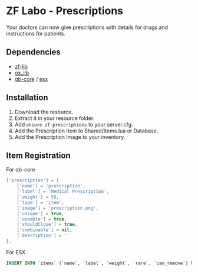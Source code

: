 # ZF Labo - Prescriptions
Your doctors can now give prescriptions with details for drugs and instructions for patients.


## Dependencies
- [zf-lib](https://github.com/zf-labo/zf-lib)
- [ox_lib](https://github.com/overextended/ox_lib)
- [qb-core](https://github.com/QBCore-Framework/qb-core) / [esx](https://github.com/esx-framework/esx_core)


## Installation
1. Download the resource.
2. Extract it in your resource folder.
3. Add `ensure zf-prescriptions` to your server.cfg.
4. Add the Prescription Item to Shared/Items.lua or Database.
5. Add the Prescription Image to your inventory.

## Item Registration
For qb-core
```lua
['prescription'] = {
    ['name'] = 'prescription',
    ['label'] = 'Medical Prescription',
    ['weight'] = 50,
    ['type'] = 'item',
    ['image'] = 'prescription.png',
    ['unique'] = true,
    ['useable'] = true,
    ['shouldClose'] = true,
    ['combinable'] = nil,
    ['description'] = ''
},
```

For ESX
```sql
INSERT INTO `items` (`name`, `label`, `weight`, `rare`, `can_remove`) VALUES ('prescription', 'Prescription', 1, 0, 1);
```